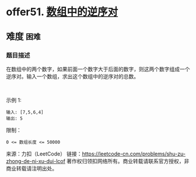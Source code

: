 # offer51. [数组中的逆序对](https://leetcode-cn.com/problems/shu-zu-zhong-de-ni-xu-dui-lcof/)  
<font size=5> 难度 `困难` </font>
---

### 题目描述

在数组中的两个数字，如果前面一个数字大于后面的数字，则这两个数字组成一个逆序对。输入一个数组，求出这个数组中的逆序对的总数。

 

示例 1:
```
输入: [7,5,6,4]
输出: 5
```

限制：

`0 <= 数组长度 <= 50000`

来源：力扣（LeetCode）
链接：https://leetcode-cn.com/problems/shu-zu-zhong-de-ni-xu-dui-lcof
著作权归领扣网络所有。商业转载请联系官方授权，非商业转载请注明出处。
